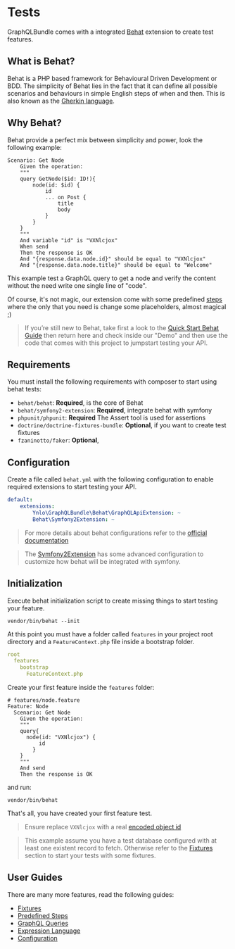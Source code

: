 # Tests

GraphQLBundle comes with a integrated [Behat](behat.org) extension to create test features.

## What is Behat?

Behat is a PHP based framework for Behavioural Driven Development or BDD. 
The simplicity of Behat lies in the fact that it can define 
all possible scenarios and behaviours in simple English steps of when and then. 
This is also known as the [Gherkin language](http://behat.org/en/latest/user_guide/gherkin.html).

## Why Behat?

Behat provide a perfect mix between simplicity and power, look the following example:

````gherkin
Scenario: Get Node
    Given the operation:
    """
    query GetNode($id: ID!){
        node(id: $id) {
            id
            ... on Post {
                title
                body
            }
        }
    }
    """
    And variable "id" is "VXNlcjox"
    When send
    Then the response is OK
    And "{response.data.node.id}" should be equal to "VXNlcjox"
    And "{response.data.node.title}" should be equal to "Welcome"
````    
This example test a GraphQL query to get a node and verify
the content without the need write one single line of "code".

Of course, it's not magic, our extension come with some predefined 
[steps](steps.md) 
where the only that you need is change some placeholders, almost magical ;)

> If you’re still new to Behat, take first a look to the 
[Quick Start Behat Guide](http://behat.org/en/latest/quick_start.html)
 then return here and check inside our "Demo" and then use the code 
 that comes with this project to jumpstart testing your API.
 
## Requirements

You must install the following requirements with composer to start using behat tests:

- `behat/behat`: **Required**, is the core of Behat
- `behat/symfony2-extension`: **Required**, integrate behat with symfony
- `phpunit/phpunit`: **Required** The Assert tool is used for assertions
- `doctrine/doctrine-fixtures-bundle`: **Optional**, if you want to create test fixtures
- `fzaninotto/faker`: **Optional**, 

## Configuration

Create a file called `behat.yml` with the following configuration 
to enable required extensions to start testing your API.

````yaml
default: 
    extensions:
        Ynlo\GraphQLBundle\Behat\GraphQLApiExtension: ~
        Behat\Symfony2Extension: ~
````
> For more details about behat configurations refer
 to the [official documentation](http://behat.org/en/latest/user_guide/configuration.html)

> The [Symfony2Extension](https://github.com/Behat/Symfony2Extension) has some advanced configuration 
to customize how behat will be integrated with symfony.

## Initialization

Execute behat initialization script to create missing things 
to start testing your feature.

    vendor/bin/behat --init
    
At this point you must have a folder called `features` in your project root directory
and a `FeatureContext.php` file inside a bootstrap folder.

````yaml
root
  features
    bootstrap
      FeatureContext.php
````
Create your first feature inside the `features` folder:
````gherkin
# features/node.feature
Feature: Node
  Scenario: Get Node
    Given the operation:
    """
    query{
      node(id: "VXNlcjox") {
          id
        }
    }
    """
    And send
    Then the response is OK
````

and run:

    vendor/bin/behat
    
That's all, you have created your first feature test.

> Ensure replace `VXNlcjox` with a real [encoded object id](../object-identification.md)

> This example assume you have a test database configured 
with at least one existent record to fetch. 
Otherwise refer to the [Fixtures](fixtures.md) section to start your tests with
 some fixtures.

## User Guides

There are many more features, read the following guides:

- [Fixtures](fixtures.md)
- [Predefined Steps](steps.md)
- [GraphQL Queries](graphql-queries.md)
- [Expression Language](expression-language.md)
- [Configuration](configuration.md)